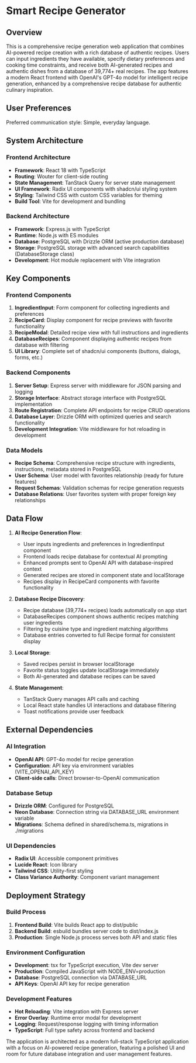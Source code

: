 # Smart Recipe Generator

## Overview

This is a comprehensive recipe generation web application that combines AI-powered recipe creation with a rich database of authentic recipes. Users can input ingredients they have available, specify dietary preferences and cooking time constraints, and receive both AI-generated recipes and authentic dishes from a database of 39,774+ real recipes. The app features a modern React frontend with OpenAI's GPT-4o model for intelligent recipe generation, enhanced by a comprehensive recipe database for authentic culinary inspiration.

## User Preferences

Preferred communication style: Simple, everyday language.

## System Architecture

### Frontend Architecture
- **Framework**: React 18 with TypeScript
- **Routing**: Wouter for client-side routing
- **State Management**: TanStack Query for server state management
- **UI Framework**: Radix UI components with shadcn/ui styling system
- **Styling**: Tailwind CSS with custom CSS variables for theming
- **Build Tool**: Vite for development and bundling

### Backend Architecture
- **Framework**: Express.js with TypeScript
- **Runtime**: Node.js with ES modules
- **Database**: PostgreSQL with Drizzle ORM (active production database)
- **Storage**: PostgreSQL storage with advanced search capabilities (DatabaseStorage class)
- **Development**: Hot module replacement with Vite integration

## Key Components

### Frontend Components
1. **IngredientInput**: Form component for collecting ingredients and preferences
2. **RecipeCard**: Display component for recipe previews with favorite functionality
3. **RecipeModal**: Detailed recipe view with full instructions and ingredients
4. **DatabaseRecipes**: Component displaying authentic recipes from database with filtering
5. **UI Library**: Complete set of shadcn/ui components (buttons, dialogs, forms, etc.)

### Backend Components
1. **Server Setup**: Express server with middleware for JSON parsing and logging
2. **Storage Interface**: Abstract storage interface with PostgreSQL implementation
3. **Route Registration**: Complete API endpoints for recipe CRUD operations
4. **Database Layer**: Drizzle ORM with optimized queries and search functionality
5. **Development Integration**: Vite middleware for hot reloading in development

### Data Models
- **Recipe Schema**: Comprehensive recipe structure with ingredients, instructions, metadata stored in PostgreSQL
- **User Schema**: User model with favorites relationship (ready for future features)
- **Request Schemas**: Validation schemas for recipe generation requests
- **Database Relations**: User favorites system with proper foreign key relationships

## Data Flow

1. **AI Recipe Generation Flow**:
   - User inputs ingredients and preferences in IngredientInput component
   - Frontend loads recipe database for contextual AI prompting
   - Enhanced prompts sent to OpenAI API with database-inspired context
   - Generated recipes are stored in component state and localStorage
   - Recipes display in RecipeCard components with favorite functionality

2. **Database Recipe Discovery**:
   - Recipe database (39,774+ recipes) loads automatically on app start
   - DatabaseRecipes component shows authentic recipes matching user ingredients
   - Filtering by cuisine type and ingredient matching algorithms
   - Database entries converted to full Recipe format for consistent display

3. **Local Storage**:
   - Saved recipes persist in browser localStorage
   - Favorite status toggles update localStorage immediately
   - Both AI-generated and database recipes can be saved

4. **State Management**:
   - TanStack Query manages API calls and caching
   - Local React state handles UI interactions and database filtering
   - Toast notifications provide user feedback

## External Dependencies

### AI Integration
- **OpenAI API**: GPT-4o model for recipe generation
- **Configuration**: API key via environment variables (VITE_OPENAI_API_KEY)
- **Client-side calls**: Direct browser-to-OpenAI communication

### Database Setup
- **Drizzle ORM**: Configured for PostgreSQL
- **Neon Database**: Connection string via DATABASE_URL environment variable
- **Migrations**: Schema defined in shared/schema.ts, migrations in ./migrations

### UI Dependencies
- **Radix UI**: Accessible component primitives
- **Lucide React**: Icon library
- **Tailwind CSS**: Utility-first styling
- **Class Variance Authority**: Component variant management

## Deployment Strategy

### Build Process
1. **Frontend Build**: Vite builds React app to dist/public
2. **Backend Build**: esbuild bundles server code to dist/index.js
3. **Production**: Single Node.js process serves both API and static files

### Environment Configuration
- **Development**: tsx for TypeScript execution, Vite dev server
- **Production**: Compiled JavaScript with NODE_ENV=production
- **Database**: PostgreSQL connection via DATABASE_URL
- **API Keys**: OpenAI API key for recipe generation

### Development Features
- **Hot Reloading**: Vite integration with Express server
- **Error Overlay**: Runtime error modal for development
- **Logging**: Request/response logging with timing information
- **TypeScript**: Full type safety across frontend and backend

The application is architected as a modern full-stack TypeScript application with a focus on AI-powered recipe generation, featuring a polished UI and room for future database integration and user management features.